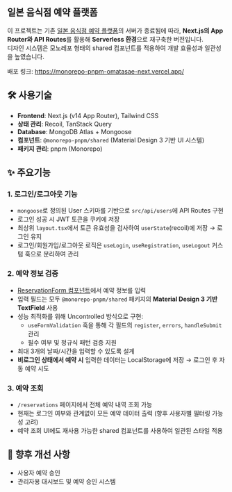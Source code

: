 ## 일본 음식점 예약 플랫폼

이 프로젝트는 기존 [일본 음식점 예약 플랫폼](https://github.com/hansolc/omatasae-japan-restaurant-reservation-service)의 서버가 종료됨에 따라, **Next.js의 App Router와 API Routes**를 활용해 **Serverless 환경**으로 재구축한 버전입니다.  
디자인 시스템은 모노레포 형태의 shared 컴포넌트를 적용하여 개발 효율성과 일관성을 높였습니다.

배포 링크: https://monorepo-pnpm-omatasae-next.vercel.app/

## 🛠️ 사용기술

- **Frontend**: Next.js (v14 App Router), Tailwind CSS
- **상태 관리**: Recoil, TanStack Query
- **Database**: MongoDB Atlas + Mongoose
- **컴포넌트**: `@monorepo-pnpm/shared` (Material Design 3 기반 UI 시스템)
- **패키지 관리**: pnpm (Monorepo)

## ✨ 주요기능

### 1. 로그인/로그아웃 기능

- `mongoose`로 정의된 User 스키마를 기반으로 `src/api/users`에 API Routes 구현
- 로그인 성공 시 JWT 토큰을 쿠키에 저장
- 최상위 `layout.tsx`에서 토큰 유효성을 검사하여 `userState`(recoil)에 저장 → 로그인 유지
- 로그인/회원가입/로그아웃 로직은 `useLogin`, `useRegistration`, `useLogout` 커스텀 훅으로 분리하여 관리

### 2. 예약 정보 검증

- [ReservationForm 컴포넌트](https://github.com/hansolc/monorepo-pnpm/blob/main/apps/omatasae-next/src/components/ReservationForm/index.tsx)에서 예약 정보를 입력
- 입력 필드는 모두 `@monorepo-pnpm/shared` 패키지의 **Material Design 3 기반 TextField** 사용
- 성능 최적화를 위해 Uncontrolled 방식으로 구현:
  - `useFormValidation` 훅을 통해 각 필드의 `register`, `errors`, `handleSubmit` 관리
  - 필수 여부 및 정규식 패턴 검증 지원
- 최대 3개의 날짜/시간을 입력할 수 있도록 설계
- **비로그인 상태에서 예약 시** 입력한 데이터는 LocalStorage에 저장 → 로그인 후 자동 예약 시도

### 3. 예약 조회

- `/reservations` 페이지에서 전체 예약 내역 조회 가능
- 현재는 로그인 여부와 관계없이 모든 예약 데이터 출력 (향후 사용자별 필터링 가능성 고려)
- 예약 조회 UI에도 재사용 가능한 shared 컴포넌트를 사용하여 일관된 스타일 적용

## 📝 향후 개선 사항

- 사용자 예약 승인
- 관리자용 대시보드 및 예약 승인 시스템
